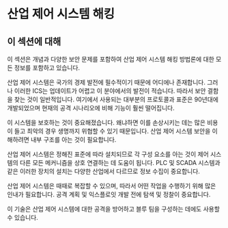# 산업 제어 시스템 해킹

## 이 섹션에 대해

이 섹션은 개념과 다양한 보안 문제를 포함하여 산업 제어 시스템 해킹 방법론에 대한 모든 정보를 포함하고 있습니다.

산업 제어 시스템은 국가의 경제 발전에 필수적이기 때문에 어디에나 존재합니다. 그러나 이러한 ICS는 업데이트가 어렵고 이 분야에서의 발전이 적습니다. 따라서 보안 결함을 찾는 것이 일반적입니다. 여기에서 사용되는 대부분의 프로토콜과 표준은 90년대에 개발되었으며 현재의 공격 시나리오에 비해 기능이 훨씬 떨어집니다.

이 시스템을 보호하는 것이 중요해졌습니다. 왜냐하면 이를 손상시키는 데는 많은 비용이 들고 최악의 경우 생명까지 위협할 수 있기 때문입니다. 산업 제어 시스템 보안을 이해하려면 내부 구조를 아는 것이 필요합니다.

산업 제어 시스템은 정해진 표준에 따라 설치되므로 각 구성 요소를 아는 것이 제어 시스템의 다른 모든 메커니즘을 상호 연결하는 데 도움이 됩니다. PLC 및 SCADA 시스템과 같은 이러한 장치의 설치는 다양한 산업에서 다르므로 정보 수집이 중요합니다.

산업 제어 시스템은 때때로 복잡할 수 있으며, 따라서 어떤 작업을 수행하기 위해 많은 인내가 필요합니다. 공격 계획 및 익스플로잇 개발 전에 탐색 및 정찰이 중요합니다.

이 기술은 산업 제어 시스템에 대한 공격을 방어하고 블루 팀을 구성하는 데에도 사용할 수 있습니다.
